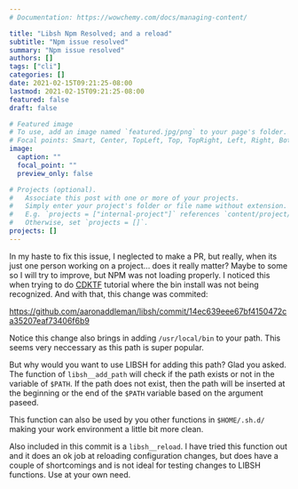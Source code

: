 ```yaml
---
# Documentation: https://wowchemy.com/docs/managing-content/

title: "Libsh Npm Resolved; and a reload"
subtitle: "Npm issue resolved"
summary: "Npm issue resolved"
authors: []
tags: ["cli"]
categories: []
date: 2021-02-15T09:21:25-08:00
lastmod: 2021-02-15T09:21:25-08:00
featured: false
draft: false

# Featured image
# To use, add an image named `featured.jpg/png` to your page's folder.
# Focal points: Smart, Center, TopLeft, Top, TopRight, Left, Right, BottomLeft, Bottom, BottomRight.
image:
  caption: ""
  focal_point: ""
  preview_only: false

# Projects (optional).
#   Associate this post with one or more of your projects.
#   Simply enter your project's folder or file name without extension.
#   E.g. `projects = ["internal-project"]` references `content/project/deep-learning/index.md`.
#   Otherwise, set `projects = []`.
projects: []
---
```


In my haste to fix this issue, I neglected to make a PR, but really, when its just one person working on a project... does it really matter? Maybe to some so I will try to improve, but NPM was not loading properly. I noticed this when trying to do [CDKTF](/post/cdktf-trials) tutorial where the bin install was not being recognized. And with that, this change was commited:

https://github.com/aaronaddleman/libsh/commit/14ec639eee67bf4150472ca35207eaf73406f6b9

Notice this change also brings in adding `/usr/local/bin` to your path. This seems very neccessary as this path is super popular.

But why would you want to use LIBSH for adding this path? Glad you asked. The function of `libsh__add_path` will check if the path exists or not in the variable of `$PATH`. If the path does not exist, then the path will be inserted at the beginning or the end of the `$PATH` variable based on the argument paseed.

This function can also be used by you other functions in `$HOME/.sh.d/` making your work environment a little bit more clean.

Also included in this commit is a `libsh__reload`. I have tried this function out and it does an ok job at reloading configuration changes, but does have a couple of shortcomings and is not ideal for testing changes to LIBSH functions. Use at your own need.
